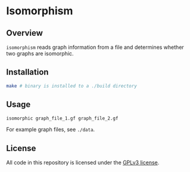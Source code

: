 # Isomorphism
## Overview
`isomorphism` reads graph information from a file and determines whether two graphs are isomorphic.

## Installation
```bash
make # binary is installed to a ./build directory
```

## Usage
```bash
isomorphic graph_file_1.gf graph_file_2.gf
```
For example graph files, see `./data`.

## License
All code in this repository is licensed under the [GPLv3 license](./LICENSE.md).
